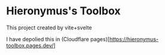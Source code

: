 # Hieronymus's Toolbox

This project created by vite+svelte

I have depolied this in (Cloudflare pages)[https://hieronymus-toolbox.pages.dev/]
